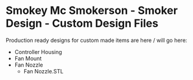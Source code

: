 # Smokey Mc Smokerson - Smoker Design - Custom Design Files

Production ready designs for custom made items are here / will go here:

- Controller Housing
- Fan Mount
- Fan Nozzle
  - Fan Nozzle.STL